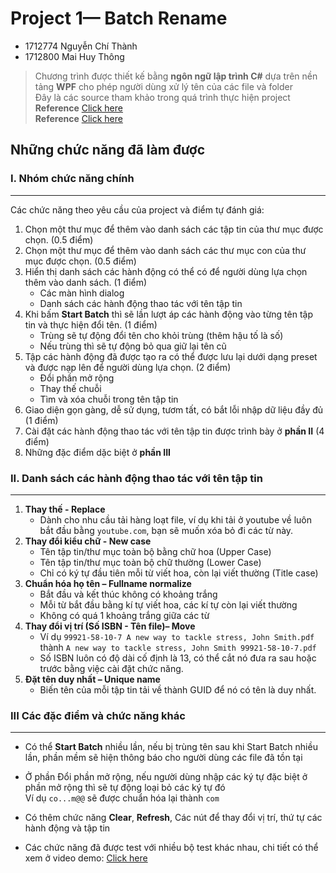 # **Project 1— Batch Rename**
* 1712774 Nguyễn Chí Thành
* 1712800 Mai Huy Thông
> Chương trình được thiết kế bằng **ngôn ngữ lập trình C#** dựa trên nền tảng **WPF** cho phép người dùng xử lý tên của các file và folder
<br> Đây là các source tham khảo trong quá trình thực hiện project
<br> **Reference** [Click here](https://github.com/hyperion0201/batch-rename) 
<br> **Reference** [Click here](https://github.com/ErodNelps/BatchRename-WPF)

## **Những chức năng đã làm được**

### **I. Nhóm chức năng chính** 
----
Các chức năng theo yêu cầu của project và điểm tự đánh giá:
1. Chọn một thư mục để thêm vào danh sách các tập tin của thư mục được chọn. (0.5 điểm)
2. Chọn một thư mục để thêm vào danh sách các thư mục con của thư mục được chọn. (0.5 điểm)
3. Hiển thị danh sách các hành động có thể có để người dùng lựa chọn thêm vào danh sách. (1 điểm)
    * Các màn hình dialog
    * Danh sách các hành động thao tác với tên tập tin 
4. Khi bấm **Start Batch** thì sẽ lần lượt áp các hành động vào từng tên tập tin và thực hiện đổi tên. (1 điểm)
    * Trùng sẽ tự động đổi tên cho khỏi trùng (thêm hậu tố là số)
    * Nếu trùng thì sẽ tự động bỏ qua giữ lại tên cũ
5. Tập các hành động đã được tạo ra có thể được lưu lại dưới dạng preset và được nạp lên để người dùng lựa chọn. (2 điểm)
    * Đổi phần mở rộng
    * Thay thế chuỗi 
    * Tìm và xóa chuỗi trong tên tập tin
6. Giao diện gọn gàng, dễ sử dụng, tươm tất, có bắt lỗi nhập dữ liệu đầy đủ (1 điểm)
7. Cài đặt các hành động thao tác với tên tập tin được trình bày ở **phần II** (4 điểm)
8. Những đặc điểm dặc biệt ở **phần III**

### **II. Danh sách các hành động thao tác với tên tập tin**
----
1. 	**Thay thế - Replace**
    * Dành cho nhu cầu tải hàng loạt file, ví dụ khi tải ở youtube về luôn bắt đầu bằng `youtube.com`, bạn sẽ muốn xóa bỏ đi các từ này.
2.  **Thay đổi kiểu chữ - New case**
    * Tên tập tin/thư mục toàn bộ bằng chữ hoa (Upper Case)
    * Tên tập tin/thư mục toàn bộ chữ thường (Lower Case)
    * Chỉ có ký tự đầu tiên mỗi từ viết hoa, còn lại viết thường (Title case)
3.  **Chuẩn hóa họ tên – Fullname normalize** 
    * Bắt đầu và kết thúc không có khoảng trắng
    * Mỗi từ bắt đầu bằng kí tự viết hoa, các kí tự còn lại viết thường
    * Không có quá 1 khoảng trắng giữa các từ
4.  **Thay đổi vị trí (Số ISBN - Tên file)– Move**
    * Ví dụ `99921-58-10-7 A new way to tackle stress, John Smith.pdf` thành `A new way to tackle stress, John Smith 99921-58-10-7.pdf`
    * Số ISBN luôn có độ dài cố định là 13, có thể cắt nó đưa ra sau hoặc trước bằng việc cài đặt chức năng.
5.  **Đặt tên duy nhất – Unique name**
    * Biến tên của mỗi tập tin tải về thành GUID để nó có tên là duy nhất.

### **III Các đặc điểm và chức năng khác**
----
* Có thể **Start Batch** nhiều lần, nếu bị trùng tên sau khi Start Batch nhiều lần, phần mềm sẽ hiện thông báo cho người dùng các file đã tồn tại
* Ở phần Đổi phần mở rộng, nếu người dùng nhập các ký tự đặc biệt ở phần mở rộng thì sẽ tự động loại bỏ các ký tự đó 
<br>    Ví dụ `co...m@@` sẽ được chuẩn hóa lại thành `com`

* Có thêm chức năng **Clear**, **Refresh**, Các nút để thay đổi vị trí, thứ tự các hành động và tập tin
* Các chức năng đã được test với nhiều bộ test khác nhau, chi tiết có thể xem ở video demo: [Click here](https://github.com/PrimeWalkerVN/Batch_Rename_WPF)
